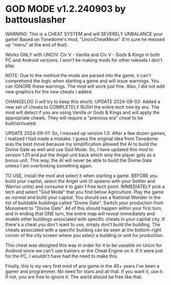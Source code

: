 # GOD MODE v1.2.240903 by battouslasher
WARNING: This is a CHEAT SYSTEM and will SEVERELY UNBALANCE your game! Based on Tonedome's mod, "UncivCheatMeun" (I'm sure he messed up "menu" at the end of that).

Works ONLY with UNCIV: Civ V - Vanilla and Civ V - Gods & Kings in both PC and Android versions. I won't be making mods for other rulesets I don't play.

NOTE: Due to the method the mods are parsed into the game, it can't comprehend the logic when starting a game and will issue warnings. You can IGNORE these warnings. The mod will work just fine. Also, I did not add new graphics for the new cheats I added.

CHANGELOG (I will try to keep this short):
UPDATE 2024-09-03: Added a new set of cheats to COMPLETELY RUSH the entire tech tree by era. The mod will detect if you are using Vanilla or Gods & Kings and will apply the appropriate cheats. They will require a "previous era" cheat to be built/activated.

UPDATE 2024-09-01: So, I messed up version 1.0. After a few dozen games, I realized I had made a mistake. I guess the original idea from Tonedome was the best move because my simplification allowed the AI to build the Divine Gate as well and use God Mode. So, I have updated this mod to version 1.01 and put the Angel unit back which only the player gets as a bonus unit. This way, the AI will never be able to build the Divine Gate unless I am overlooking something again.

TO USE, install the mod and select it when starting a game. BEFORE you build your capital, select the Angel unit (it spawns with your Settler and Warrior units) and consume it to gain 1 free tech point. IMMEDIATELY pick a tech and select "God Mode" that you find below Agriculture. Play the game as normal and build your capital. You should see a National Wonder in the list of buildable buildings called "Divine Gate". Switch your production from Monument to "Divine Gate". All of this should happen within your first turn, and in ending that ONE turn, the entire map will reveal immediately and enable other buildings associated with specific cheats in your capital city. If there's a cheat you don't want to use, simply don't build the building. The cheats associated with a specific building can be seen at the bottom-right corner of the city screen where you select a building or unit for production.

This cheat was designed this way in order for it to be useable on Unciv for Android since we can't use trainers or the Cheat Engine on it. If it were just for the PC, I wouldn't have had the need to make this.

Finally, this is my very first mod of any game in the 40+ years I've been a gamer and programmer. No need for stars and all that. If you want it, use it. If not, you are free to ignore it. The world should be free like that.
